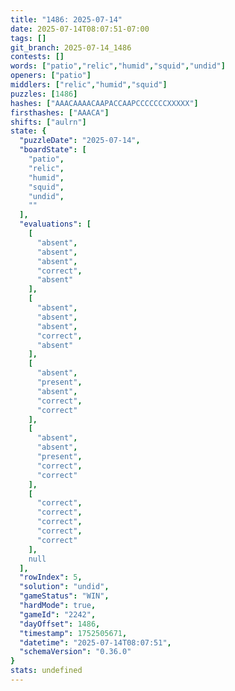 ```yaml
---
title: "1486: 2025-07-14"
date: 2025-07-14T08:07:51-07:00
tags: []
git_branch: 2025-07-14_1486
contests: []
words: ["patio","relic","humid","squid","undid"]
openers: ["patio"]
middlers: ["relic","humid","squid"]
puzzles: [1486]
hashes: ["AAACAAAACAAPACCAAPCCCCCCCXXXXX"]
firsthashes: ["AAACA"]
shifts: ["aulrn"]
state: {
  "puzzleDate": "2025-07-14",
  "boardState": [
    "patio",
    "relic",
    "humid",
    "squid",
    "undid",
    ""
  ],
  "evaluations": [
    [
      "absent",
      "absent",
      "absent",
      "correct",
      "absent"
    ],
    [
      "absent",
      "absent",
      "absent",
      "correct",
      "absent"
    ],
    [
      "absent",
      "present",
      "absent",
      "correct",
      "correct"
    ],
    [
      "absent",
      "absent",
      "present",
      "correct",
      "correct"
    ],
    [
      "correct",
      "correct",
      "correct",
      "correct",
      "correct"
    ],
    null
  ],
  "rowIndex": 5,
  "solution": "undid",
  "gameStatus": "WIN",
  "hardMode": true,
  "gameId": "2242",
  "dayOffset": 1486,
  "timestamp": 1752505671,
  "datetime": "2025-07-14T08:07:51",
  "schemaVersion": "0.36.0"
}
stats: undefined
---
```

<!-- more -->
